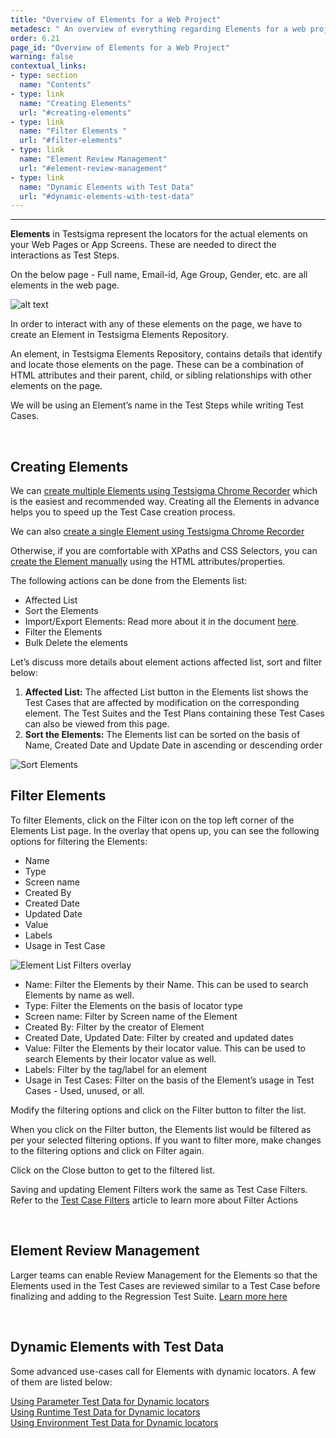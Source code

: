 ```yaml
---
title: "Overview of Elements for a Web Project"
metadesc: " An overview of everything regarding Elements for a web project in Testsigma."
order: 6.21
page_id: "Overview of Elements for a Web Project"
warning: false
contextual_links:
- type: section
  name: "Contents"
- type: link
  name: "Creating Elements"
  url: "#creating-elements"
- type: link
  name: "Filter Elements "
  url: "#filter-elements"
- type: link
  name: "Element Review Management"
  url: "#element-review-management"
- type: link
  name: "Dynamic Elements with Test Data"
  url: "#dynamic-elements-with-test-data"
---
```


---
**Elements** in Testsigma represent the locators for the actual elements on your Web Pages or App Screens. These are needed to direct the interactions as Test Steps.

On the below page - Full name, Email-id, Age Group, Gender, etc. are all elements in the web page.

![alt text](https://docs.testsigma.com/images/web-apps/sample-elements.png)

In order to interact with any of these elements on the page, we have to create an Element in Testsigma Elements Repository.

An element, in Testsigma Elements Repository, contains details that identify and locate those elements on the page. These can be a combination of HTML attributes and their parent, child, or sibling relationships with other elements on the page.

We will be using an Element’s name in the Test Steps while writing Test Cases.

<br>

## **Creating Elements**

We can [create multiple Elements using Testsigma Chrome Recorder](https://testsigma.com/docs/elements/web-apps/record-multiple-elements/) which is the easiest and recommended way. Creating all the Elements in advance helps you to speed up the Test Case creation process.

We can also [create a single Element using Testsigma Chrome Recorder](https://testsigma.com/docs/elements/web-apps/capture-single-element/)

Otherwise, if you are comfortable with XPaths and CSS Selectors, you can [create the Element manually](https://testsigma.com/docs/elements/web-apps/create-manually/) using the HTML attributes/properties.


The following actions can be done from the Elements list:
* Affected List
* Sort the Elements 
* Import/Export Elements: Read more about it in the document [here](https://testsigma.com/docs/elements/import-export/).
* Filter the Elements
* Bulk Delete the elements

Let’s discuss more details about element actions affected list, sort and filter below:
1. **Affected List:** The affected List button in the Elements list shows the Test Cases that are affected by modification on the corresponding element.
The Test Suites and the Test Plans containing these Test Cases can also be viewed from this page.
2. **Sort the Elements:** The Elements list can be sorted on the basis of Name, Created Date and Update Date in ascending or descending order

![Sort Elements](https://docs.testsigma.com/images/web-apps/elements-sort.png)

## **Filter Elements** 
To filter Elements, click on the Filter icon on the top left corner of the Elements List page. In the overlay that opens up, you can see the following options for filtering the Elements:

* Name
* Type
* Screen name
* Created By
* Created Date
* Updated Date
* Value
* Labels
* Usage in Test Case

![Element List Filters overlay](https://docs.testsigma.com/images/web-apps/element-list-filters-unfiltered.png)

* Name: Filter the Elements by their Name. This can be used to search Elements by name as well.
* Type: Filter the Elements on the basis of locator type
* Screen name: Filter by Screen name of the Element
* Created By: Filter by the creator of Element
* Created Date, Updated Date: Filter by created and updated dates
* Value: Filter the Elements by their locator value. This can be used to search Elements by their locator value as well.
* Labels: Filter by the tag/label for an element
* Usage in Test Cases: Filter on the basis of the Element’s usage in Test Cases - Used, unused, or all.

Modify the filtering options and click on the Filter button to filter the list. 

When you click on the Filter button, the Elements list would be filtered as per your selected filtering options. If you want to filter more, make changes to the filtering options and click on Filter again.

Click on the Close button to get to the filtered list.

Saving and updating Element Filters work the same as Test Case Filters. Refer to the [Test Case Filters](https://testsigma.com/docs/test-cases/manage/filters/) article to learn more about Filter Actions

<br>

## **Element Review Management**
Larger teams can enable Review Management for the Elements so that the Elements used in the Test Cases are reviewed similar to a Test Case before finalizing and adding to the Regression Test Suite. [Learn more here](https://testsigma.com/docs/collaboration/elements-review-management/)

<br>

## **Dynamic Elements with Test Data**
Some advanced use-cases call for Elements with dynamic locators. A few of them are listed below:

[Using Parameter Test Data for Dynamic locators](https://testsigma.com/docs/elements/dynamic-elements/with-parameter-test-data/)<br>
[Using Runtime Test Data for Dynamic locators](https://testsigma.com/docs/elements/dynamic-elements/with-runtime-test-data/)<br>
[Using Environment Test Data for Dynamic locators](https://testsigma.com/docs/elements/dynamic-elements/with-environment-data/)<br>




